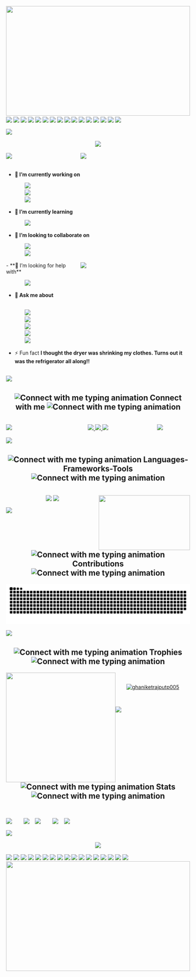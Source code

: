 
<img src="https://user-images.githubusercontent.com/74038190/225813708-98b745f2-7d22-48cf-9150-083f1b00d6c9.gif" width ="100%" height=300>

<span >
<img src="https://user-images.githubusercontent.com/74038190/212284087-bbe7e430-757e-4901-90bf-4cd2ce3e1852.gif" width = 49></span>
<span >
<img src="https://user-images.githubusercontent.com/74038190/212284087-bbe7e430-757e-4901-90bf-4cd2ce3e1852.gif" width = 49 >  </span> 
<span >
<img src="https://user-images.githubusercontent.com/74038190/212284087-bbe7e430-757e-4901-90bf-4cd2ce3e1852.gif" width = 49 ></span><span >
<img src="https://user-images.githubusercontent.com/74038190/212284087-bbe7e430-757e-4901-90bf-4cd2ce3e1852.gif" width = 49></span>
<span >
<img src="https://user-images.githubusercontent.com/74038190/212284087-bbe7e430-757e-4901-90bf-4cd2ce3e1852.gif" width = 49 >  </span> 
<span >
<img src="https://user-images.githubusercontent.com/74038190/212284087-bbe7e430-757e-4901-90bf-4cd2ce3e1852.gif" width = 49 ></span><span >
<img src="https://user-images.githubusercontent.com/74038190/212284087-bbe7e430-757e-4901-90bf-4cd2ce3e1852.gif" width = 49></span>
<span >
<img src="https://user-images.githubusercontent.com/74038190/212284087-bbe7e430-757e-4901-90bf-4cd2ce3e1852.gif" width = 49 >  </span> 
<span >
<img src="https://user-images.githubusercontent.com/74038190/212284087-bbe7e430-757e-4901-90bf-4cd2ce3e1852.gif" width = 49 ></span><span >
<img src="https://user-images.githubusercontent.com/74038190/212284087-bbe7e430-757e-4901-90bf-4cd2ce3e1852.gif" width = 49></span>
<span >
<img src="https://user-images.githubusercontent.com/74038190/212284087-bbe7e430-757e-4901-90bf-4cd2ce3e1852.gif" width = 49 >  </span> 
<span >
<img src="https://user-images.githubusercontent.com/74038190/212284087-bbe7e430-757e-4901-90bf-4cd2ce3e1852.gif" width = 49 ></span><span >
<img src="https://user-images.githubusercontent.com/74038190/212284087-bbe7e430-757e-4901-90bf-4cd2ce3e1852.gif" width = 49></span>
<span >
<img src="https://user-images.githubusercontent.com/74038190/212284087-bbe7e430-757e-4901-90bf-4cd2ce3e1852.gif" width = 49 >  </span> 
<span >
<img src="https://user-images.githubusercontent.com/74038190/212284087-bbe7e430-757e-4901-90bf-4cd2ce3e1852.gif" width = 49 ></span><span >
<img src="https://user-images.githubusercontent.com/74038190/212284087-bbe7e430-757e-4901-90bf-4cd2ce3e1852.gif" width = 49></span>


   
  
   
      
   </p>
</p>


   <img src="https://user-images.githubusercontent.com/74038190/212284100-561aa473-3905-4a80-b561-0d28506553ee.gif" style="max-width:10%; display: inline-block;" data-target="animated-image.originalImage">
    <p align="center">
  
<img src="https://readme-typing-svg.herokuapp.com/?font=Righteous:&size=35&center=true&vCenter=true&width=1000&height=70&duration=4000&color=1aff1a&lines=Hi+There!+👋;I'm+Ghaniket+Rajput!;Learning+Full+Stack+Development.;+A+GEU+undergraduate+majoring+in+Computer+Science.;+A+problem+solver.;An+innovative+thinker.;A+.+.+.+cool+guy+?;Ok...+I'm+running+out+of+ideas...;+Uhh...+you+can+scroll+down+to+see+my+projects+now...;+Seriously,+my+projects+are+really+cool,+go+check+them+out!;You+are+uh...+still+here+?;Ok+this+has+been+fun,+but+I'm+gonna+restart+the+loop+now...;See+ya!+:)" />
</p>
   <img src="https://user-images.githubusercontent.com/74038190/212284100-561aa473-3905-4a80-b561-0d28506553ee.gif" style="max-width:10%; display: inline-block;" data-target="animated-image.originalImage">


<img align="right" width=300 src="https://user-images.githubusercontent.com/74038190/218265814-3084a4ba-809c-4135-afc0-8685d0f634b3.gif">
<br/>
<br/>
<div align="left">


  
- **🔭 I’m currently working on**
<p>
   <div>
       &nbsp;&nbsp;&nbsp;&nbsp;&nbsp;&nbsp;&nbsp;&nbsp;&nbsp;&nbsp;&nbsp;&nbsp;&nbsp;<img src="https://readme-typing-svg.herokuapp.com/?font=Righteous:&size=20pt&center=center&vCenter=true&width=450&height=25pt&duration=3000&color=ff7f50&lines=DATA+STRUCTURES+AND+ALGORITHMS;"/><br>
   &nbsp;&nbsp;&nbsp;&nbsp;&nbsp;&nbsp;&nbsp;&nbsp;&nbsp;&nbsp;&nbsp;&nbsp;&nbsp;<img src="https://readme-typing-svg.herokuapp.com/?font=Righteous:&size=20pt&center=center&vCenter=true&width=450&height=25pt&duration=2000&color=f2f502&lines=FULL+STACK+DEVELOPMENT;"/>
   <br>   &nbsp;&nbsp;&nbsp;&nbsp;&nbsp;&nbsp;&nbsp;&nbsp;&nbsp;&nbsp;&nbsp;&nbsp;&nbsp;<img src="https://readme-typing-svg.herokuapp.com/?font=Righteous:&size=20pt&center=center&vCenter=true&width=450&height=25pt&duration=1000&color=ff7f50&lines=+ARTIFICIAL+INTELLIGENCE"/>
   </div>
</p>
 
- **🌱 I’m currently learning** 
 <p>
   &nbsp;&nbsp;&nbsp;&nbsp;&nbsp;&nbsp;&nbsp;&nbsp;&nbsp;&nbsp;&nbsp;&nbsp;&nbsp;<img src="https://readme-typing-svg.herokuapp.com/?font=Righteous:&size=20pt&center=center&vCenter=true&width=400&height=25pt&duration=3000&color=f2f502&lines=CASCADING+STYLE+SHEETS;"/><br>
</p>

- **👯 I’m looking to collaborate on** 
<p>

   &nbsp;&nbsp;&nbsp;&nbsp;&nbsp;&nbsp;&nbsp;&nbsp;&nbsp;&nbsp;&nbsp;&nbsp;&nbsp;<img src="https://readme-typing-svg.herokuapp.com/?font=Righteous:&size=20pt&center=center&vCenter=true&width=450&height=25pt&duration=3000&color=f2f502&lines=WEB+DEVELOPMENT;"/><br>
   &nbsp;&nbsp;&nbsp;&nbsp;&nbsp;&nbsp;&nbsp;&nbsp;&nbsp;&nbsp;&nbsp;&nbsp;&nbsp;<img src="https://readme-typing-svg.herokuapp.com/?font=Righteous:&size=20pt&center=center&vCenter=true&width=450&height=25pt&duration=2000&color=ff7f50&lines=MACHINE+LEARNING;"/>
   
   
</p>
<img align="right" width=300 src="https://user-images.githubusercontent.com/74038190/221352989-518609ab-b4d1-459e-929f-a08cd2bd9b3c.gif">
- **🤝 I’m looking for help with**
 <p>

   &nbsp;&nbsp;&nbsp;&nbsp;&nbsp;&nbsp;&nbsp;&nbsp;&nbsp;&nbsp;&nbsp;&nbsp;&nbsp;<img src="https://readme-typing-svg.herokuapp.com/?font=Righteous:&size=20pt&center=center&vCenter=true&width=450&height=25pt&duration=3000&color=f2f502&lines=APPLICATION+DEVELOPMENT;"/><br>

   
   
</p>


- **💬 Ask me about**
 <p>
   <div>
  <br>&nbsp;&nbsp;&nbsp;&nbsp;&nbsp;&nbsp;&nbsp;&nbsp;&nbsp;&nbsp;&nbsp;&nbsp;&nbsp;<img src="https://readme-typing-svg.herokuapp.com/?font=SegoeUI:&size=20pt&center=center&vCenter=true&width=450&height=25pt&duration=1000&color=ff7f50&lines=DEVOPS;"/><br>
   &nbsp;&nbsp;&nbsp;&nbsp;&nbsp;&nbsp;&nbsp;&nbsp;&nbsp;&nbsp;&nbsp;&nbsp;&nbsp;<img src="https://readme-typing-svg.herokuapp.com/?font=Righteous:&size=20pt&center=center&vCenter=true&width=450&height=25pt&duration=3000&color=ff7f50&lines=DATABASE+MANAGEMENT+SYSTEM+(DBMS);"/>  <br>
      &nbsp;&nbsp;&nbsp;&nbsp;&nbsp;&nbsp;&nbsp;&nbsp;&nbsp;&nbsp;&nbsp;&nbsp;&nbsp;<img src="https://readme-typing-svg.herokuapp.com/?font=Righteous:&size=20pt&center=center&vCenter=true&width=450&height=25pt&duration=2000&color=ff7f50&lines=OBJECT+ORIENTED+PROGRAMMING+(OOP)"/> <br>
   &nbsp;&nbsp;&nbsp;&nbsp;&nbsp;&nbsp;&nbsp;&nbsp;&nbsp;&nbsp;&nbsp;&nbsp;&nbsp;<img src="https://readme-typing-svg.herokuapp.com/?font=Righteous:&size=20pt&center=center&vCenter=true&width=450&height=25pt&duration=1000&color=f2f502&lines=OPERATING+SYSTEM+(OS);"/>
   <br>&nbsp;&nbsp;&nbsp;&nbsp;&nbsp;&nbsp;&nbsp;&nbsp;&nbsp;&nbsp;&nbsp;&nbsp;&nbsp;<img src="https://readme-typing-svg.herokuapp.com/?font=Righteous:&size=20pt&center=center&vCenter=true&width=450&height=25pt&duration=1000&color=ff7f50&lines=COMPUTER+NETWORKS+(CN)"/>
     
       
   </div>
</p>

- ⚡ Fun fact **I thought the dryer was shrinking my clothes. Turns out it was the refrigerator all along!!**
   <br>
   <br>
</div>
<a target="_blank" rel="noopener noreferrer nofollow" href="https://user-images.githubusercontent.com/73097560/115834477-dbab4500-a447-11eb-908a-139a6edaec5c.gif" data-target="animated-image.originalLink"><img src="https://user-images.githubusercontent.com/74038190/212284100-561aa473-3905-4a80-b561-0d28506553ee.gif" style="max-width: 100%; display: inline-block;" data-target="animated-image.originalImage"></a>

<h2 align="center">
   <img src="https://readme-typing-svg.herokuapp.com/?font=ArchivoBlack:&size=21&vCenter=true&width=110&height=26&duration=2000&lines=🔗+🔗+🔗;" alt="Connect with me typing animation" />
   Connect with me
   <img src="https://readme-typing-svg.herokuapp.com/?font=ArchivoBlack:&size=21&vCenter=true&width=150&height=26&duration=2000&lines=🔗+🔗+🔗;" alt="Connect with me typing animation" />
</h2>
<br/>
<div align="center">
   <img src="https://user-images.githubusercontent.com/74038190/216120981-b9507c36-0e04-4469-8e27-c99271b45ba5.png" width = 90 align="left" />
   <img src="https://user-images.githubusercontent.com/74038190/216120981-b9507c36-0e04-4469-8e27-c99271b45ba5.png" width = 90 align="right" />
   <a href="mailto:ghaniketrajput29@gmail.com">
   <img src="https://img.shields.io/badge/Gmail-333333?style=for-the-badge&logo=gmail&logoColor=red" />
   </a>
   <a href="https://www.linkedin.com/in/ghaniket-rajput-353412222" target="_blank">
   <img src="https://img.shields.io/badge/LinkedIn-0077B5?style=for-the-badge&logo=linkedin&logoColor=white" target="_blank" />
   </a>
   <a href="" target="_blank">
      <img src="https://img.shields.io/badge/Portfolio-FF5722?style=for-the-badge&logo=todoist&logoColor=white" target="_blank" /> <!-- sqlite, safari, google-chrome are other good icon options -->
   </a>
   <br>
   <br>
</div>
<a target="_blank" rel="noopener noreferrer nofollow" href="https://user-images.githubusercontent.com/73097560/115834477-dbab4500-a447-11eb-908a-139a6edaec5c.gif" data-target="animated-image.originalLink"><img src="https://user-images.githubusercontent.com/74038190/212284100-561aa473-3905-4a80-b561-0d28506553ee.gif" style="max-width: 100%; display: inline-block;" data-target="animated-image.originalImage"></a>
<h2 align="center">
   <img src="https://readme-typing-svg.herokuapp.com/?font=ArchivoBlack:&size=21&vCenter=true&width=110&height=26&duration=2000&lines=⚒️+⚒️+⚒️;" alt="Connect with me typing animation" />
   Languages-Frameworks-Tools
   <img src="https://readme-typing-svg.herokuapp.com/?font=ArchivoBlack:&size=21&vCenter=true&width=150&height=26&duration=2000&lines=⚒️+⚒️+⚒️;" alt="Connect with me typing animation" />
</h2>
<br/>
<div align="center">

   <img align="right" height=150 width=250 src="https://media.giphy.com/media/1isaW25NXJngn6ZmFZ/giphy.gif">
   
   <img src="https://skillicons.dev/icons?i=bootstrap,html,vscode,sublime,github,git,r,opencv&theme=light&perline=4" />
   <img src="https://skillicons.dev/icons?i=python,c,cpp,java,mysql,django,eclipse,ubuntu&theme=light&perline=4" />
 
   <br>
</div>
<p></p><img src="https://user-images.githubusercontent.com/74038190/212284100-561aa473-3905-4a80-b561-0d28506553ee.gif" style="max-width: 100%; display: inline-block;" data-target="animated-image.originalImage"></p>
<h2 align="center">
   <img src="https://readme-typing-svg.herokuapp.com/?font=ArchivoBlack:&size=21&vCenter=true&width=110&height=26&duration=2000&lines=🐍+🐍+🐍;" alt="Connect with me typing animation" />
   Contributions 
   <img src="https://readme-typing-svg.herokuapp.com/?font=ArchivoBlack:&size=21&vCenter=true&width=150&height=26&duration=2000&lines=🐍+🐍+🐍;" alt="Connect with me typing animation" />
</h2>
<div align="center">
   <img alt="snake eating my contributions" src="https://raw.githubusercontent.com/salesp07/salesp07/output/github-contribution-grid-snake.svg" />
   <br>
</div>
<p>
<img src="https://user-images.githubusercontent.com/74038190/212284100-561aa473-3905-4a80-b561-0d28506553ee.gif" style="max-width: 100%; display: inline-block;" data-target="animated-image.originalImage"></p>

<div align="center">
  
   <h2 align="center">
      <img src="https://readme-typing-svg.herokuapp.com/?font=ArchivoBlack:&size=21&vCenter=true&width=110&height=26&duration=2000&lines=🏆+🏆+🏆;" alt="Connect with me typing animation" />
      Trophies 
      <img src="https://readme-typing-svg.herokuapp.com/?font=ArchivoBlack:&size=21&vCenter=true&width=150&height=26&duration=2000&lines=🏆+🏆+🏆;" alt="Connect with me typing animation" />
   </h2
    
   <div align="center"><img src="https://media.giphy.com/media/XbsO51SFsJgome55fB/giphy.gif" align = left  height=300 width=300>
      <br>
      <p align="center"> <a href="https://github.com/ryo-ma/github-profile-trophy"><img src="https://github-profile-trophy.vercel.app/?username=GhaniketRajputp005&column=4&margin-w=15&margin-h=15&theme=matrix&no-bg=true"alt="ghaniketrajputp005" /></a> </p>
    
   <br/>
     
   
   </div>
 



<p><img src="https://user-images.githubusercontent.com/74038190/212284100-561aa473-3905-4a80-b561-0d28506553ee.gif" style="max-width: 100%; display: inline-block;" data-target="animated-image.originalImage"></p>

   
   <h2 align="center">
      <img src="https://readme-typing-svg.herokuapp.com/?font=ArchivoBlack:&size=21&vCenter=true&width=110&height=26&duration=2000&lines=⚡+⚡+⚡;" alt="Connect with me typing animation" />
      Stats 
      <img src="https://readme-typing-svg.herokuapp.com/?font=ArchivoBlack:&size=21&vCenter=true&width=150&height=26&duration=2000&lines=⚡+⚡+⚡;" alt="Connect with me typing animation" />
   </h2>
   <br>
<!--    <br> <img src="https://media.giphy.com/media/1isaW25NXJngn6ZmFZ/giphy.gif" align = right  height=600 width=200> -->


 ![](http://github-profile-summary-cards.vercel.app/api/cards/profile-details?username=GhaniketRajputp005&theme=highcontrast)
 &nbsp;&nbsp;&nbsp; &nbsp;&nbsp;&nbsp;![](http://github-profile-summary-cards.vercel.app/api/cards/repos-per-language?username=GhaniketRajputp005&theme=highcontrast)&nbsp;&nbsp;&nbsp;
 ![ ](http://github-profile-summary-cards.vercel.app/api/cards/most-commit-language?username=GhaniketRajputp005&theme=highcontrast)
 &nbsp;&nbsp;&nbsp; &nbsp;&nbsp;&nbsp;![](http://github-profile-summary-cards.vercel.app/api/cards/stats?username=GhaniketRajputp005&theme=highcontrast)&nbsp;&nbsp;&nbsp;
 ![ ](http://github-profile-summary-cards.vercel.app/api/cards/productive-time?username=GhaniketRajputp005&theme=highcontrast&utcOffset=8)
     
  
</div>

 
<p><img src="https://user-images.githubusercontent.com/74038190/212284100-561aa473-3905-4a80-b561-0d28506553ee.gif" style="max-width: 100%; display: inline-block;" data-target="animated-image.originalImage"></p>
<p align="center">
   <img src="https://readme-typing-svg.herokuapp.com/?font=Righteous:&size=35&center=true&vCenter=true&width=1000&height=70&duration=4000&color=1aff1a&lines=Thanks+for+visiting!+👋;+Shoot+me+a+message+on+Linkedin!;+I'm+always+down+to+collab+:);+Learn++and+grow+together"/>
<p>
  <img src="https://user-images.githubusercontent.com/74038190/212284100-561aa473-3905-4a80-b561-0d28506553ee.gif" style="max-width:10%; display: inline-block;" data-target="animated-image.originalImage">
<span >
<img src="https://user-images.githubusercontent.com/74038190/212284087-bbe7e430-757e-4901-90bf-4cd2ce3e1852.gif" width = 49></span>
<span >
<img src="https://user-images.githubusercontent.com/74038190/212284087-bbe7e430-757e-4901-90bf-4cd2ce3e1852.gif" width = 49 >  </span> 
<span >
<img src="https://user-images.githubusercontent.com/74038190/212284087-bbe7e430-757e-4901-90bf-4cd2ce3e1852.gif" width = 49 ></span><span >
<img src="https://user-images.githubusercontent.com/74038190/212284087-bbe7e430-757e-4901-90bf-4cd2ce3e1852.gif" width = 49></span>
<span >
<img src="https://user-images.githubusercontent.com/74038190/212284087-bbe7e430-757e-4901-90bf-4cd2ce3e1852.gif" width = 49 >  </span> 
<span >
<img src="https://user-images.githubusercontent.com/74038190/212284087-bbe7e430-757e-4901-90bf-4cd2ce3e1852.gif" width = 49 ></span><span >
<img src="https://user-images.githubusercontent.com/74038190/212284087-bbe7e430-757e-4901-90bf-4cd2ce3e1852.gif" width = 49></span>
<span >
<img src="https://user-images.githubusercontent.com/74038190/212284087-bbe7e430-757e-4901-90bf-4cd2ce3e1852.gif" width = 49 >  </span> 
<span >
<img src="https://user-images.githubusercontent.com/74038190/212284087-bbe7e430-757e-4901-90bf-4cd2ce3e1852.gif" width = 49 ></span><span >
<img src="https://user-images.githubusercontent.com/74038190/212284087-bbe7e430-757e-4901-90bf-4cd2ce3e1852.gif" width = 49></span>
<span >
<img src="https://user-images.githubusercontent.com/74038190/212284087-bbe7e430-757e-4901-90bf-4cd2ce3e1852.gif" width = 49 >  </span> 
<span >
<img src="https://user-images.githubusercontent.com/74038190/212284087-bbe7e430-757e-4901-90bf-4cd2ce3e1852.gif" width = 49 ></span><span >
<img src="https://user-images.githubusercontent.com/74038190/212284087-bbe7e430-757e-4901-90bf-4cd2ce3e1852.gif" width = 49></span>
<span >
<img src="https://user-images.githubusercontent.com/74038190/212284087-bbe7e430-757e-4901-90bf-4cd2ce3e1852.gif" width = 49 >  </span> 
<span >
<img src="https://user-images.githubusercontent.com/74038190/212284087-bbe7e430-757e-4901-90bf-4cd2ce3e1852.gif" width = 49 ></span><span >
<img src="https://user-images.githubusercontent.com/74038190/212284087-bbe7e430-757e-4901-90bf-4cd2ce3e1852.gif" width = 49></span>


<img src="https://user-images.githubusercontent.com/74038190/213910845-af37a709-8995-40d6-be59-724526e3c3d7.gif" width ="100%" height=300>
